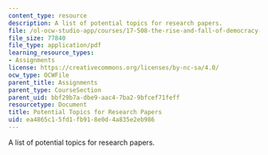```yaml
---
content_type: resource
description: A list of potential topics for research papers.
file: /ol-ocw-studio-app/courses/17-508-the-rise-and-fall-of-democracy-regime-change-spring-2002/ea4865c15fd1fb918e0d4a835e2eb986_topics.pdf
file_size: 77840
file_type: application/pdf
learning_resource_types:
- Assignments
license: https://creativecommons.org/licenses/by-nc-sa/4.0/
ocw_type: OCWFile
parent_title: Assignments
parent_type: CourseSection
parent_uid: bbf29b7a-dbe9-aac4-7ba2-9bfcef71feff
resourcetype: Document
title: Potential Topics for Research Papers
uid: ea4865c1-5fd1-fb91-8e0d-4a835e2eb986
---
```

A list of potential topics for research papers.